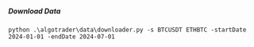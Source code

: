 ##### Download Data
```
python .\algotrader\data\downloader.py -s BTCUSDT ETHBTC -startDate 2024-01-01 -endDate 2024-07-01
```
